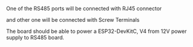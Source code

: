 

One of the RS485 ports will be connected with RJ45 connector 

and other one will be connected with Screw Terminals

The board should be able to power a ESP32-DevKitC, V4 from 12V power supply to RS485 board.   